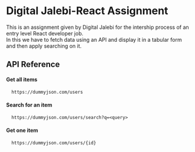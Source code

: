 
# Digital Jalebi-React Assignment

This is an assignment given by Digital Jalebi for the intership process of an entry level React developer job.<br>
In this we have to fetch data using an API and display it in a tabular form and then apply searching on it.


## API Reference

#### Get all items

```http
  https://dummyjson.com/users
```


#### Search for an item

```http
  https://dummyjson.com/users/search?q=<query>
```

#### Get one item

```http
  https://dummyjson.com/users/{id}
```


